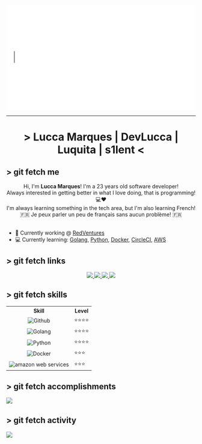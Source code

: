 <div align="center">
    <img src="public/greetings.gif" align="center" height="" width="500" />
</div>

---
# <div align="center"> > Lucca Marques | DevLucca | Luquita | s1lent < </p>

## > git fetch me
<div align="center" width="300">
    Hi, I'm <b>Lucca Marques</b>! I'm a 23 years old software developer!
    </br>
    Always interested in getting better in what I love doing, that is programming! 💻❤️
    </br>
    I'm always learning something in the tech area, but I'm also learning French!
    </br>
    🇫🇷 Je peux parler un peu de français sans aucun problème! 🇫🇷
</div>
</br>

- 🔭 Currently working @ [RedVentures](https://redventures.com/)
- 💻 Currently learning: [Golang](https://golang.org/), [Python](https://www.python.org/), [Docker](https://www.docker.com/), [CircleCI](https://circleci.com/), [AWS](https://aws.amazon.com/)

## > git fetch links
<p align="center">
    <a href="mailto:devlucca@gmail.com,lucca@lucca.dev.br">
        <img src="https://img.shields.io/badge/gmail-%23ff4343.svg?&style=for-the-badge&logo=gmail&logoColor=white" />
    </a>
    <a href="https://twitter.com/umdevlucca">
        <img src="https://img.shields.io/badge/-Twitter-1ca0f1?style=for-the-badge&labelColor=1ca0f1&logo=twitter&logoColor=white" />
    </a>
    <a href="https://steamcommunity.com/id/l0uds1lent">
        <img src="https://img.shields.io/badge/-Steam-1b2838?style=for-the-badge&labelColor=1b2838&logo=steam&logoColor=white" />
    </a>
    <a href="https://discordapp.com/users/591365876150829166">
        <img src="https://img.shields.io/badge/-Discord-7289da?style=for-the-badge&labelColor=7289da&logo=discord&logoColor=white" />
    </a>
</p>

## > git fetch skills
<div width="200px" align="center">
    <table>
        <tr>
            <th>Skill</th>
            <th>Level</th>
        </tr>
        <tr>
            <td>
                <div align="center">
                    <img height="100px" src="https://codinhood.com/images/articles/octocat-sprite/octocat-up-down.gif" alt="Github"/>
                </div>
            </td>
            <td>
                ⭐⭐⭐⭐
            </td>
        </tr>
        <tr>
            <td>
                <div align="center">
                    <img height="100px" src="https://camo.githubusercontent.com/3c553beb641d154ec09f3f1cce78f434eb72a9b2843dc45e5aa191cc6234b383/687474703a2f2f7374617469632e76656c76657463616368652e6f72672f70616765732f323031382f30362f31332f70617274792d676f706865722f64616e63696e672d676f706865722e676966" alt="Golang"/>
                </div>
            </td>
            <td>
                ⭐⭐⭐⭐
            </td>
        </tr>
        <tr>
            <td>
                <div align="center">
                    <img height="100px" src="https://media.giphy.com/media/gG9fVWJdN41NeiHhzk/giphy.gif" alt="Python"/>
                </div>
            </td>
            <td>
                ⭐⭐⭐⭐
            </td>
        </tr>
        <tr>
            <td>
                <div align="center">
                    <img height="100px" src="https://media4.giphy.com/media/j5tLmPI8kTdWhDsw0c/giphy.gif?cid=6c09b9522lpy727ylwjmwwhnx6kyxfrxd1itkgf06v9zis5c&rid=giphy.gif&ct=s" alt="Docker"/>
                </div>
            </td>
            <td>
            ⭐⭐⭐ 
            </td>
        </tr>
        <tr>
            <td>
                <div align="center">
                    <img height="100px" src="https://techcrunch.com/wp-content/uploads/2021/12/aws-logo-glitch.gif?w=730&crop=1" alt="amazon web services"/>
                </div>
            </td>
            <td>
            ⭐⭐⭐ 
            </td>
        </tr>   
    </table>
</div>

## > git fetch accomplishments
[<img src="https://badgeslab-images-bucket.s3-sa-east-1.amazonaws.com/redventures/lucca-marques.png">](https://badgeslab-images-bucket.s3-sa-east-1.amazonaws.com/redventures/lucca-marques.png)

## > git fetch activity
<img src="https://wakatime.com/share/@4a1a6891-03a2-4412-a036-06485e0e34eb/9f0a9b7c-e63e-4a7d-8a9b-4f209e99bb96.svg">
